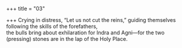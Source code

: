 +++
title = "03"

+++
 Crying in distress, “Let us not cut the reins,” guiding themselves  
following the skills of the forefathers,  
the bulls bring about exhilaration for Indra and Agni—for the two  
(pressing) stones are in the lap of the Holy Place.  